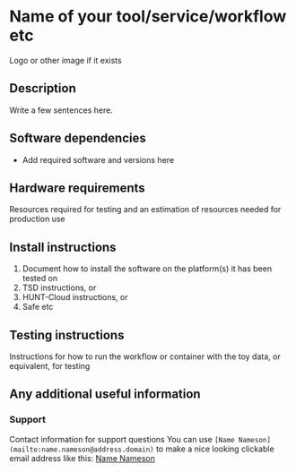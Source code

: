 # Name of your tool/service/workflow etc
Logo or other image if it exists

## Description
Write a few sentences here.

## Software dependencies
* Add required software and versions here

## Hardware requirements
Resources required for testing and an estimation of resources needed for production use

## Install instructions
1. Document how to install the software on the platform(s) it has been tested on  
2. TSD instructions, or  
3. HUNT-Cloud instructions, or  
4. Safe etc

## Testing instructions 
Instructions for how to run the workflow or container with the toy data, or equivalent, for testing

## Any additional useful information

### Support
Contact information for support questions
You can use `[Name Nameson](mailto:name.nameson@address.domain)` to make a nice looking clickable email address like this: [Name Nameson](mailto:name.nameson@address.domain)
